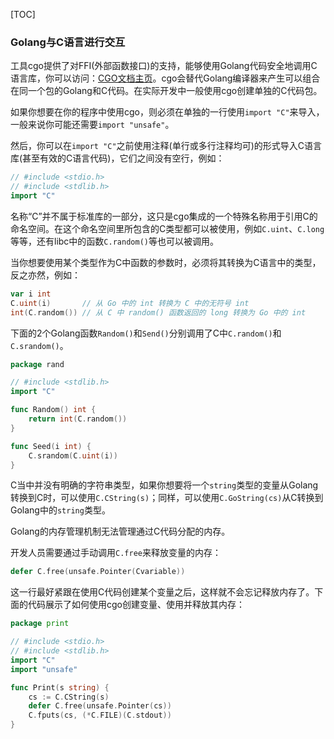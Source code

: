 [TOC]

### Golang与C语言进行交互

工具cgo提供了对FFI(外部函数接口)的支持，能够使用Golang代码安全地调用C语言库，你可以访问：[CGO文档主页](http://golang.org/cmd/cgo)。cgo会替代Golang编译器来产生可以组合在同一个包的Golang和C代码。在实际开发中一般使用cgo创建单独的C代码包。

如果你想要在你的程序中使用cgo，则必须在单独的一行使用`import "C"`来导入，一般来说你可能还需要`import "unsafe"`。

然后，你可以在`import "C"`之前使用注释(单行或多行注释均可)的形式导入C语言库(甚至有效的C语言代码)，它们之间没有空行，例如：

```go
// #include <stdio.h>
// #include <stdlib.h>
import "C"
```

名称“C”并不属于标准库的一部分，这只是cgo集成的一个特殊名称用于引用C的命名空间。在这个命名空间里所包含的C类型都可以被使用，例如`C.uint`、`C.long`等等，还有libc中的函数`C.random()`等也可以被调用。

当你想要使用某个类型作为C中函数的参数时，必须将其转换为C语言中的类型，反之亦然，例如：

```go
var i int
C.uint(i) 		// 从 Go 中的 int 转换为 C 中的无符号 int
int(C.random()) // 从 C 中 random() 函数返回的 long 转换为 Go 中的 int
```

下面的2个Golang函数`Random()`和`Send()`分别调用了C中`C.random()`和`C.srandom()`。

```go
package rand

// #include <stdlib.h>
import "C"

func Random() int {
	return int(C.random())
}

func Seed(i int) {
	C.srandom(C.uint(i))
}
```

C当中并没有明确的字符串类型，如果你想要将一个`string`类型的变量从Golang转换到C时，可以使用`C.CString(s)`；同样，可以使用`C.GoString(cs)`从C转换到Golang中的`string`类型。

Golang的内存管理机制无法管理通过C代码分配的内存。

开发人员需要通过手动调用`C.free`来释放变量的内存：

```go
defer C.free(unsafe.Pointer(Cvariable))
```

这一行最好紧跟在使用C代码创建某个变量之后，这样就不会忘记释放内存了。下面的代码展示了如何使用cgo创建变量、使用并释放其内存：

```go
package print

// #include <stdio.h>
// #include <stdlib.h>
import "C"
import "unsafe"

func Print(s string) {
	cs := C.CString(s)
	defer C.free(unsafe.Pointer(cs))
	C.fputs(cs, (*C.FILE)(C.stdout))
}
```